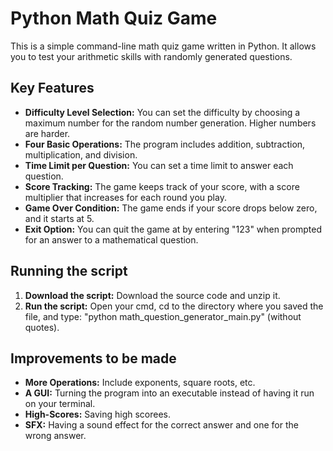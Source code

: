 # Python Math Quiz Game

This is a simple command-line math quiz game written in Python. It allows you to test your arithmetic skills with randomly generated questions.

## Key Features

* **Difficulty Level Selection:** You can set the difficulty by choosing a maximum number for the random number generation. Higher numbers are harder.
* **Four Basic Operations:** The program includes addition, subtraction, multiplication, and division.
* **Time Limit per Question:** You can set a time limit to answer each question.
* **Score Tracking:** The game keeps track of your score, with a score multiplier that increases for each round you play.
* **Game Over Condition:** The game ends if your score drops below zero, and it starts at 5.
* **Exit Option:** You can quit the game at by entering "123" when prompted for an answer to a mathematical question.

## Running the script

1. **Download the script:** Download the source code and unzip it.
2. **Run the script:** Open your cmd, cd to the directory where you saved the file, and type: "python math_question_generator_main.py" (without quotes).

## Improvements to be made

* **More Operations:** Include exponents, square roots, etc.
* **A GUI:** Turning the program into an executable instead of having it run on your terminal.
* **High-Scores:** Saving high scorees.
* **SFX:** Having a sound effect for the correct answer and one for the wrong answer.
